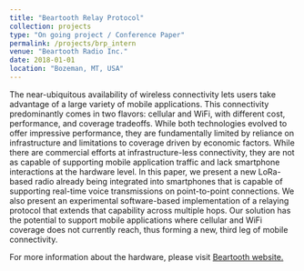 ```yaml
---
title: "Beartooth Relay Protocol"
collection: projects
type: "On going project / Conference Paper"
permalink: /projects/brp_intern
venue: "Beartooth Radio Inc."
date: 2018-01-01
location: "Bozeman, MT, USA"
---
```


The near-ubiquitous availability of wireless connectivity lets users take advantage of a large variety of mobile applications. This connectivity predominantly comes in two flavors: cellular and WiFi, with different cost, performance, and coverage tradeoffs. While both technologies evolved to offer impressive performance, they are fundamentally limited by reliance on infrastructure and limitations to coverage driven by economic factors. While there are commercial efforts at infrastructure-less connectivity, they are not as capable of supporting mobile application traffic and lack smartphone interactions at the hardware level. In this paper, we present a new LoRa-based radio already being integrated into smartphones that is capable of supporting real-time voice transmissions on point-to-point connections. We also present an experimental software-based implementation of a relaying protocol that extends that capability across multiple hops. Our solution has the potential to support mobile applications where cellular and WiFi coverage does not currently reach, thus forming a new, third leg of mobile connectivity.

For more information about the hardware, please visit [Beartooth website.](https://beartooth.com/)
